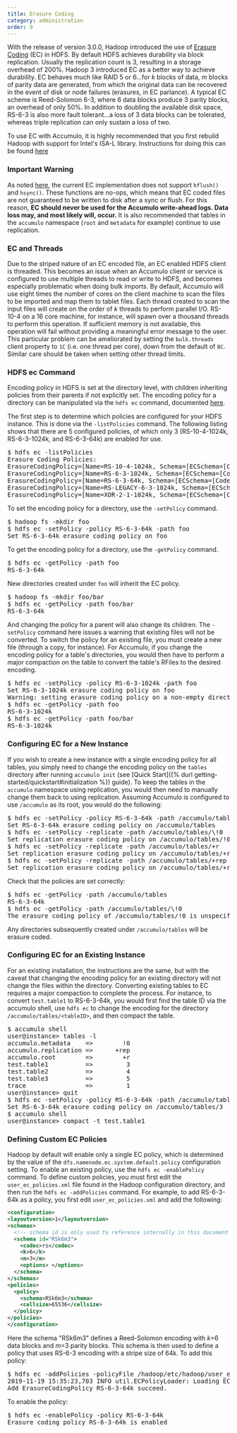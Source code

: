 ```yaml
---
title: Erasure Coding
category: administration
order: 9
---
```


With the release of version 3.0.0, Hadoop introduced the use of [Erasure Coding]
(EC) in HDFS.  By default HDFS achieves durability via block replication.
Usually the replication count is 3, resulting in a storage overhead of 200%.
Hadoop 3 introduced EC as a better way to achieve durability. EC behaves much 
like RAID 5 or 6...for *k* blocks of data, *m* blocks of parity data are generated,
from which the original data can be recovered in the event of disk or node 
failures (erasures, in EC parlance).  A typical EC scheme is Reed-Solomon 6-3,
where 6 data blocks produce 3 parity blocks, an overhead of only 50%.  In
addition to doubling the available disk space, RS-6-3 is also more fault
tolerant...a loss of 3 data blocks can be tolerated, whereas triple replication
can only sustain a loss of two.

To use EC with Accumulo, it is highly recommended that you first rebuild Hadoop 
with support for Intel's ISA-L library. Instructions for doing this can be found 
[here](https://hadoop.apache.org/docs/r3.2.0/hadoop-project-dist/hadoop-hdfs/HDFSErasureCoding.html#Enable_Intel_ISA-L)

### Important Warning
As noted 
[here](https://hadoop.apache.org/docs/r3.2.0/hadoop-project-dist/hadoop-hdfs/HDFSErasureCoding.html#Limitations),
the current EC implementation does not support `hflush()` and `hsync()`.  These 
functions are no-ops, which means that EC coded files are not guaranteed to
be written to disk after a sync or flush.  For this reason, **EC should never
be used for the Accumulo write-ahead logs.  Data loss may, and most likely will,
occur.** It is also recommended that tables in the `accumulo` namespace (`root` and
`metadata` for example) continue to use replication.

### EC and Threads
Due to the striped nature of an EC encoded file, an EC enabled HDFS client is threaded.
This becomes an issue when an Accumulo client or service is configured to use multiple
threads to read or write to HDFS, and becomes especially problematic when doing bulk
imports. By default, Accumulo will use eight times the number of cores on the client 
machine to scan the files to be imported and map them to tablet files. Each thread 
created to scan the input files will create on the order of *k* threads to perform
parallel I/O. RS-10-4 on a 16 core machine, for instance, will spawn over a thousand
threads to perform this operation. If sufficient memory is not available, this operation
will fail without providing a meaningful error message to the user.  This particular
problem can be ameliorated by setting the `bulk.threads` client property to `1C` (i.e.
one thread per core), down from the default of `8C`.  Similar care should be taken
when setting other thread limits.

### HDFS ec Command
Encoding policy in HDFS is set at the directory level, with children inheriting
policies from their parents if not explicitly set.  The encoding policy for a directory
can be manipulated via the `hdfs ec` command, documented
[here](https://hadoop.apache.org/docs/r3.2.0/hadoop-project-dist/hadoop-hdfs/HDFSErasureCoding.html#Administrative_commands).

The first step is to determine which policies are configured for your HDFS instance.
This is done via the `-listPolicies` command.  The following listing shows that there
are 5 configured policies, of which only 3 (RS-10-4-1024k, RS-6-3-1024k, and RS-6-3-64k)
are enabled for use.

<pre>$ hdfs ec -listPolicies
Erasure Coding Policies:
ErasureCodingPolicy=[Name=RS-10-4-1024k, Schema=[ECSchema=[Codec=rs, numDataUnits=10, numParityUnits=4]], CellSize=1048576, Id=5], State=ENABLED
ErasureCodingPolicy=[Name=RS-6-3-1024k, Schema=[ECSchema=[Codec=rs, numDataUnits=6, numParityUnits=3]], CellSize=1048576, Id=1], State=ENABLED
ErasureCodingPolicy=[Name=RS-6-3-64k, Schema=[ECSchema=[Codec=rs, numDataUnits=6, numParityUnits=3, options=]], CellSize=65536, Id=65], State=ENABLED
ErasureCodingPolicy=[Name=RS-LEGACY-6-3-1024k, Schema=[ECSchema=[Codec=rs-legacy, numDataUnits=6, numParityUnits=3]], CellSize=1048576, Id=3], State=DISABLED
ErasureCodingPolicy=[Name=XOR-2-1-1024k, Schema=[ECSchema=[Codec=xor, numDataUnits=2, numParityUnits=1]], CellSize=1048576, Id=4], State=DISABLED
</pre>

To set the encoding policy for a directory, use the `-setPolicy` command.

<pre>$ hadoop fs -mkdir foo
$ hdfs ec -setPolicy -policy RS-6-3-64k -path foo
Set RS-6-3-64k erasure coding policy on foo
</pre>

To get the encoding policy for a directory, use the `-getPolicy` command.

<pre>$ hdfs ec -getPolicy -path foo
RS-6-3-64k
</pre>

New directories created under `foo` will inherit the EC policy.

<pre>$ hadoop fs -mkdir foo/bar
$ hdfs ec -getPolicy -path foo/bar
RS-6-3-64k
</pre>

And changing the policy for a parent will also change its children.  The `-setPolicy`
command here issues a warning that existing files will not be converted.  To 
switch the policy for an existing file, you must create a new file (through
a copy, for instance).  For Accumulo, if you change the encoding policy for
a table's directories, you would then have to perform a major compaction on
the table to convert the table's RFiles to the desired encoding.

<pre>$ hdfs ec -setPolicy -policy RS-6-3-1024k -path foo
Set RS-6-3-1024k erasure coding policy on foo
Warning: setting erasure coding policy on a non-empty directory will not automatically convert existing files to RS-6-3-1024k erasure coding policy
$ hdfs ec -getPolicy -path foo
RS-6-3-1024k
$ hdfs ec -getPolicy -path foo/bar
RS-6-3-1024k
</pre>

### Configuring EC for a New Instance
If you wish to create a new instance with a single encoding policy for all tables,
you simply need to change the encoding policy on the `tables` directory after
running `accumulo init` (see 
[Quick Start]({% durl getting-started/quickstart#initialization %}) guide).  To
keep the tables in the `accumulo` namespace using replication, you
would then need to manually change them back to using replication.  Assuming
Accumulo is configured to use `/accumulo` as its root, you would do the following:

<pre>$ hdfs ec -setPolicy -policy RS-6-3-64k -path /accumulo/tables
Set RS-6-3-64k erasure coding policy on /accumulo/tables
$ hdfs ec -setPolicy -replicate -path /accumulo/tables/\!0
Set replication erasure coding policy on /accumulo/tables/!0
$ hdfs ec -setPolicy -replicate -path /accumulo/tables/+r
Set replication erasure coding policy on /accumulo/tables/+r
$ hdfs ec -setPolicy -replicate -path /accumulo/tables/+rep
Set replication erasure coding policy on /accumulo/tables/+rep
</pre>

Check that the policies are set correctly:

<pre>$ hdfs ec -getPolicy -path /accumulo/tables
RS-6-3-64k
$ hdfs ec -getPolicy -path /accumulo/tables/\!0
The erasure coding policy of /accumulo/tables/!0 is unspecified
</pre>

Any directories subsequently created under `/accumulo/tables` will
be erasure coded.

### Configuring EC for an Existing Instance
For an existing installation, the instructions are the same, but with the
caveat that changing the encoding policy for an existing directory will not
change the files within the directory. Converting existing tables to EC
requires a major compaction to complete the process.  For instance, to
convert `test.table1` to RS-6-3-64k, you would first find the table ID
via the accumulo shell, use `hdfs ec` to change the encoding for the
directory `/accumulo/tables/<tableID>`, and then compact the table.

<pre>$ accumulo shell
user@instance> tables -l
accumulo.metadata    =>        !0
accumulo.replication =>      +rep
accumulo.root        =>        +r
test.table1          =>         3
test.table2          =>         4
test.table3          =>         5
trace                =>         1
user@instance> quit
$ hdfs ec -setPolicy -policy RS-6-3-64k -path /accumulo/tables/3
Set RS-6-3-64k erasure coding policy on /accumulo/tables/3
$ accumulo shell
user@instance> compact -t test.table1
</pre>

### Defining Custom EC Policies
Hadoop by default will enable only a single EC policy, which is
determined by the value of the `dfs.namenode.ec.system.default.policy` 
configuration setting.  To enable an existing policy, use the `hdfs ec -enablePolicy`
command.  To define custom policies, you must first edit the 
`user_ec_policies.xml` file found in the Hadoop configuration directory,
and then run the `hdfs ec -addPolicies` command.  For example, to add 
RS-6-3-64k as a policy, you first edit `user_ec_policies.xml` and add
the following:

```xml
<configuration>
<layoutversion>1</layoutversion>
<schemas>
  <!-- schema id is only used to reference internally in this document -->
  <schema id="RSk6m3">
    <codec>rs</codec>
    <k>6</k>
    <m>3</m>
    <options> </options>
  </schema>
</schemas>
<policies>
  <policy>
    <schema>RSk6m3</schema>
    <cellsize>65536</cellsize>
  </policy>
</policies>
</configuration>
```
Here the schema "RSk6m3" defines a Reed-Solomon encoding with *k*=6 
data blocks and *m*=3 parity blocks.  This schema is then used to define
a policy that uses RS-6-3 encoding with a stripe size of 64k.  To add
this policy:

<pre>$ hdfs ec -addPolicies -policyFile /hadoop/etc/hadoop/user_ec_policies.xml
2019-11-19 15:35:23,703 INFO util.ECPolicyLoader: Loading EC policy file /hadoop/etc/hadoop/user_ec_policies.xml
Add ErasureCodingPolicy RS-6-3-64k succeed.
</pre>

To enable the policy:

<pre>$ hdfs ec -enablePolicy -policy RS-6-3-64k
Erasure coding policy RS-6-3-64k is enabled
</pre>

[Erasure Coding]: https://hadoop.apache.org/docs/r3.2.0/hadoop-project-dist/hadoop-hdfs/HDFSErasureCoding.html